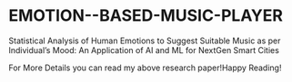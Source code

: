 # EMOTION--BASED-MUSIC-PLAYER
Statistical Analysis of Human Emotions to Suggest Suitable Music as per Individual’s Mood: An Application of AI and ML for NextGen Smart Cities

For More Details you can read my above research paper!Happy Reading! 

